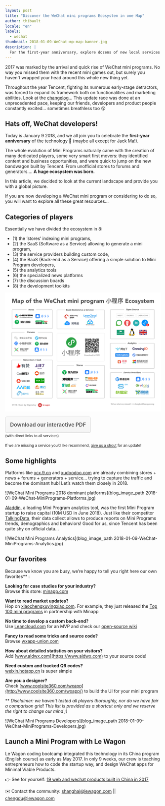 ```yaml
---
layout: post
title: "Discover the WeChat mini programs Ecosystem in one Map"
author: thibault
locale: "en"
labels:
  - wechat
thumbnail: 2018-01-09-WeChat-mp-map-banner.jpg
description: |
  For the first-year anniversary, explore dozens of new local services and great resources
---
```


2017 was marked by the arrival and quick rise of WeChat mini programs. No way you missed them with the recent mini games out, but surely you haven't wrapped your head around this whole new thing yet.

Throughout the year Tencent, fighting its numerous early-stage detractors, was forced to expand its framework both on functionalities and marketing abilities. Look at the [changelog](https://mp.weixin.qq.com/debug/wxadoc/dev/devtools/uplog.html)... This update race was done at an unprecedented pace, keeping our friends, developers and product people constantly excited… sometimes breathless too 😵

## Hats off, WeChat developers!

Today is January 9 2018, and we all join you to celebrate the **first-year anniversary** of the technology 🎂 (maybe all except for Jack Ma!).

The whole evolution of Mini Programs naturally came with the creation of many dedicated players, some very smart first movers: they identified content and business opportunities, and were quick to jump on the new bandwagon built by Tencent. From unofficial stores to forums and generators…. **A huge ecosystem was born.**

In this article, we decided to look at the current landscape and provide you with a global picture.

If you are now developing a WeChat mini program or considering to do so, you will want to explore all these great resources…

## Categories of players

Essentially we have divided the ecosystem in 8:

- (1) the ‘stores’ indexing mini programs,
- (2) the SaaS (Software as a Service) allowing to generate a mini program,
- (3) the service providers building custom code,
- (4) the BaaS (Back-end as a Service) offering a simple solution to Mini Program developers,
- (5) the analytics tools
- (6) the specialized news platforms
- (7) the discussion boards
- (8) the development toolkits

<style>
.cta-map {
  font-weight: 700;
  font-size: 17px;
  padding: 15px;
  border: 1px solid #c6c6c6;
  margin-top: 0px;
  display: inline-block;
  border: 1px solid #c6c6c6;
  border-radius: 5px;
  margin-top: 0px;
  display: inline-block;
  -webkit-box-shadow: 0 1px 1px rgba(0, 0, 0, 0.1);
  box-shadow: 0 1px 1px rgba(0, 0, 0, 0.1);
  opacity: 0.7;
  background-image: -webkit-gradient(linear, left top, left bottom, from(#f8f8f8), to(#f1f1f1));
  background-image: linear-gradient(top, #f8f8f8, #f1f1f1);
  text-decoration: none!important;
}
</style>

<a href="https://pan.baidu.com/s/1kW7EvLP">
  <img src="https://raw.githubusercontent.com/lewagon/www-images/master/blog/posts/2018-01-09-WeChat-MiniPrograms-Map.png" alt="WeChat Mini Programs 2018 services for developers">
</a>


<p class="text-center">
<a href="https://pan.baidu.com/s/1kW7EvLP" class="cta-map">Download our interactive PDF</a>
<br>
<small>(with direct links to all services)</small>
</p>

<small> If we are missing a service you’d like recommend, [give us a shout](https://www.lewagon.com/shanghai) for an update!</small>

## Some highlights

Platforms like [xcx.9.cn](http://xcx.9.cn/news) and [xudoodoo.com](http://www.xudoodoo.com/) are already combining stores + news + forums + generators + service… trying to capture the traffic and become the dominant hub! Let’s watch them closely in 2018.

![WeChat Mini Programs 2018 dominant platforms](blog_image_path 2018-01-09-WeChat-MiniPrograms-Platforms.jpg)

[Aladdin](https://www.aldwx.com/), a leading Mini Program analytics tool, was the first Mini Program startup to raise capital (10M USD in June 2018). Just like their competitor [TalkingData](https://www.talkingdata.com/weApp/weApp.jsp), their data collect allows to produce reports on Mini Programs trends, demographics and behaviors! Good for us, since Tencent has been quite shy on official data…

![WeChat Mini Programs Analytics](blog_image_path 2018-01-09-WeChat-MiniPrograms-Analytics.jpg)

## Our favorites

Because we know you are busy, we’re happy to tell you right here our own favorites** :

**Looking for case studies for your industry?**
<br>Browse this store: [minapp.com](https://minapp.com/miniapp/)

**Want to read market updates?**
<br>Hop on [xiaochengxuyingxiao.com](http://www.xiaochengxuyingxiao.com/). For example, they just released the [Top 100 mini programs](http://www.xiaochengxuyingxiao.com/?p=10068) in partnership with Minapp

**No time to develop a custom back-end?**
<br>Use [Leancloud.com](https://leancloud.cn/) for an MVP and check our [open-source wiki](https://github.com/apelegri/wechat-miniprogram-wiki#leancloud-db)

**Fancy to read some tricks and source code?**
<br>Browse [wxapp-union.com](http://www.wxapp-union.com/)

**How about detailed statistics on your visitors?**
<br>Add [www.aldwx.com](https://www.aldwx.com) to your source code!

**Need custom and tracked QR codes?**
<br>[weixin.hotapp.cn](https://weixin.hotapp.cn/) is super simple

**Are you a designer?**
<br>Check [www.coolsite360.com/wxapp](http://www.coolsite360.com/wxapp/) to build the UI for your mini program


** *Disclaimer: we haven’t tested all players thoroughly, nor do we have fair a comparison grid! This list is provided as a shortcut only and we reserve the right to change our mind ;)*

![WeChat Mini Programs Developers](blog_image_path 2018-01-09-WeChat-MiniPrograms-Developers.jpg)

## Launch a Mini Program with Le Wagon

Le Wagon coding bootcamp integrated this technology in its China program (English course) as early as May 2017. In only 9 weeks, our crew is teaching entrepreneurs how to code the startup way, and design WeChat apps for Minimal Viable Products.

👉 See for yourself: [19 web and wechat products built in China in 2017](https://medium.com/le-wagon/19-web-and-wechat-products-built-in-china-this-year-2d30d2d74a00)

✉️ Contact the community: [shanghai@lewagon.com](https://www.lewagon.com/shanghai) || [chengdu@lewagon.com](https://www.lewagon.com/chengdu)

